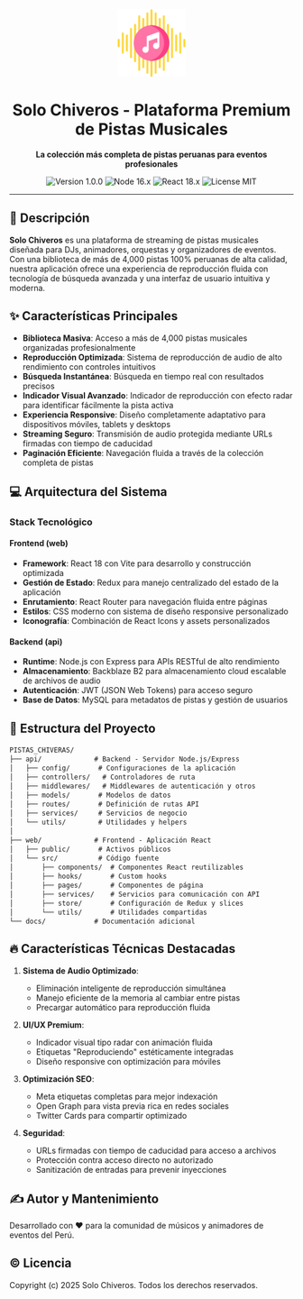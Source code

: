 <div align="center">
  <img src="web/src/pages/assets/Play/music.png" alt="Solo Chiveros Logo" width="120" height="120">
  <h1>Solo Chiveros - Plataforma Premium de Pistas Musicales</h1>
  <p><strong>La colección más completa de pistas peruanas para eventos profesionales</strong></p>
</div>

<div align="center">
  <img src="https://img.shields.io/badge/version-1.0.0-blue.svg" alt="Version 1.0.0">
  <img src="https://img.shields.io/badge/node-16.x-brightgreen.svg" alt="Node 16.x">
  <img src="https://img.shields.io/badge/react-18.x-61DAFB.svg" alt="React 18.x">
  <img src="https://img.shields.io/badge/license-MIT-yellow.svg" alt="License MIT">
</div>

<hr>

## 📣 Descripción

**Solo Chiveros** es una plataforma de streaming de pistas musicales diseñada para DJs, animadores, orquestas y organizadores de eventos. Con una biblioteca de más de 4,000 pistas 100% peruanas de alta calidad, nuestra aplicación ofrece una experiencia de reproducción fluida con tecnología de búsqueda avanzada y una interfaz de usuario intuitiva y moderna.

## ✨ Características Principales

- **Biblioteca Masiva**: Acceso a más de 4,000 pistas musicales organizadas profesionalmente
- **Reproducción Optimizada**: Sistema de reproducción de audio de alto rendimiento con controles intuitivos
- **Búsqueda Instantánea**: Búsqueda en tiempo real con resultados precisos
- **Indicador Visual Avanzado**: Indicador de reproducción con efecto radar para identificar fácilmente la pista activa
- **Experiencia Responsive**: Diseño completamente adaptativo para dispositivos móviles, tablets y desktops
- **Streaming Seguro**: Transmisión de audio protegida mediante URLs firmadas con tiempo de caducidad
- **Paginación Eficiente**: Navegación fluida a través de la colección completa de pistas

## 💻 Arquitectura del Sistema

### Stack Tecnológico

#### Frontend (web)
- **Framework**: React 18 con Vite para desarrollo y construcción optimizada
- **Gestión de Estado**: Redux para manejo centralizado del estado de la aplicación
- **Enrutamiento**: React Router para navegación fluida entre páginas
- **Estilos**: CSS moderno con sistema de diseño responsive personalizado
- **Iconografía**: Combinación de React Icons y assets personalizados

#### Backend (api)
- **Runtime**: Node.js con Express para APIs RESTful de alto rendimiento
- **Almacenamiento**: Backblaze B2 para almacenamiento cloud escalable de archivos de audio
- **Autenticación**: JWT (JSON Web Tokens) para acceso seguro
- **Base de Datos**: MySQL para metadatos de pistas y gestión de usuarios

## 📍 Estructura del Proyecto

```
PISTAS_CHIVERAS/
├── api/             # Backend - Servidor Node.js/Express
│   ├── config/       # Configuraciones de la aplicación
│   ├── controllers/   # Controladores de ruta
│   ├── middlewares/   # Middlewares de autenticación y otros
│   ├── models/       # Modelos de datos
│   ├── routes/       # Definición de rutas API
│   ├── services/     # Servicios de negocio
│   └── utils/        # Utilidades y helpers
│
├── web/             # Frontend - Aplicación React
│   ├── public/       # Activos públicos
│   └── src/          # Código fuente
│       ├── components/  # Componentes React reutilizables
│       ├── hooks/       # Custom hooks
│       ├── pages/       # Componentes de página
│       ├── services/    # Servicios para comunicación con API
│       ├── store/       # Configuración de Redux y slices
│       └── utils/       # Utilidades compartidas
└── docs/            # Documentación adicional
```

## 🔥 Características Técnicas Destacadas

1. **Sistema de Audio Optimizado**:
   - Eliminación inteligente de reproducción simultánea
   - Manejo eficiente de la memoria al cambiar entre pistas
   - Precargar automático para reproducción fluida

2. **UI/UX Premium**:
   - Indicador visual tipo radar con animación fluida
   - Etiquetas "Reproduciendo" estéticamente integradas
   - Diseño responsive con optimización para móviles
   
3. **Optimización SEO**:
   - Meta etiquetas completas para mejor indexación
   - Open Graph para vista previa rica en redes sociales
   - Twitter Cards para compartir optimizado

4. **Seguridad**:
   - URLs firmadas con tiempo de caducidad para acceso a archivos
   - Protección contra acceso directo no autorizado
   - Sanitización de entradas para prevenir inyecciones

## ✍️ Autor y Mantenimiento

Desarrollado con ❤️ para la comunidad de músicos y animadores de eventos del Perú.

## ©️ Licencia

Copyright (c) 2025 Solo Chiveros. Todos los derechos reservados.
